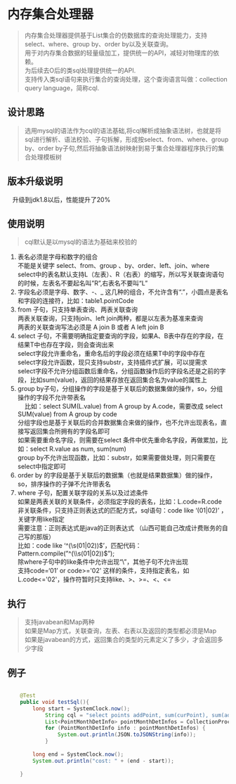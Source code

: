 
内存集合处理器
===

>内存集合处理器提供基于List集合的仿数据库的查询处理能力，支持select、where、group by、order by以及关联查询。 <br>
>用于对内存集合数据的轻量级加工，提供统一的API，减轻对物理库的依赖。 <br>
>为后续去O后的类sql处理提供统一的API. <br>
>支持传入类sql语句来执行集合的查询处理，这个查询语言叫做：collection query language，简称cql. <br>

设计思路
---

>选用mysql的语法作为cql的语法基础,将cql解析成抽象语法树，也就是将sql进行解析、语法校验、子句拆解，形成按select、from、where、group by、order by子句,然后将抽象语法树映射到易于集合处理器程序执行的集合处理模板树


版本升级说明
---
    升级到jdk1.8以后，性能提升了20%

使用说明
---
>cql默认是以mysql的语法为基础来校验的
   
   1.	表名必须是字母和数字的组合<br>
        不能是关键字 select、from、group 、by、order、left、join、where<br>
        select中的表名默认支持L（左表）、R（右表）的缩写，所以写关联查询语句的时候，左表名不要起名叫”R”,右表名不要叫“L”<br>
   2.	字段名必须是字母、数字、-、_ 这几种的组合，不允许含有“.”，小圆点是表名和字段的连接符，比如：table1.pointCode<br>
   3.	from 子句，只支持单表查询、两表关联查询<br>
    	两表关联查询，只支持join、left join两种，都是以左表为基准来查询<br>
    	两表的关联查询写法必须是 A join B 或者 A left join B<br>
   4.	select 子句，不需要明确指定要查询的字段，如果A、B表中存在的字段，在结果T中也存在字段，则会查询出来<br>
    	select字段允许重命名，重命名后的字段必须在结果T中的字段中存在<br>
    	select字段允许函数，现只支持substr，支持插件式扩展，可以提需求<br>
    	select字段不允许分组函数后重命名，分组函数操作后的字段名还是之前的字段，比如sum(value)，返回的结果存放在返回集合名为value的属性上<br>
   5.	group by子句，分组操作的字段是基于关联后的数据集做的操作，so，分组操作的字段不允许带表名<br>
    	比如：select SUM(L.value) from A group by A.code，需要改成 select SUM(value) from A group by code<br>
    	分组字段也是基于关联后的合并数据集合来做的操作，也不允许出现表名，直接写返回集合所拥有的字段名即可<br>
    	如果需要重命名字段，则需要在select 条件中优先重命名字段，再做累加，比如：select R.value as num, sum(num)<br>
    	group by不允许出现函数，比如：substr，如果需要做处理，则只需要在select中指定即可<br>
   6.	order by 的字段是基于关联后的数据集（也就是结果数据集）做的操作，so，排序操作的子弹不允许带表名<br>
   7.	where 子句，配置关联字段的关系以及过滤条件<br>
    	如果是两表关联的关联条件，必须指定字段的表名，比如：L.code=R.code<br>
    	非关联条件，只支持正则表达式的匹配方式，sql语句：code like ‘(01|02)’ ，关键字用like指定<br>
                需要注意：正则表达式是java的正则表达式 （山西可能自己改成计费账务的自己写的那版）<br>
                比如：code like ‘^(\\s(01|02))$’，匹配代码：Pattern.compile(”^(\\s(01|02))$”);<br>
                除where子句中的like条件中允许出现“\\”，其他子句不允许出现<br>
    	支持code=‘01’ or code>='02' 这样的条件，支持指定表名，如L.code<='02'，操作符暂时只支持like、>、>=、<、<=  <br>

执行
---
>支持javabean和Map两种<br>
>如果是Map方式，关联查询，左表、右表以及返回的类型都必须是Map<br>
>如果是javabean的方式，返回集合的类型的元素定义了多少，才会返回多少字段<br>


例子
---

```Java

    @Test
    public void testSql(){
        long start = SystemClock.now();
            String cql = "select points addPoint, sum(curPoint), sum(addPoint) from gen left join source where l.pointCode=r.pointCode group by pointCode order by pointCode";
            List<PointMonthDetInfo> pointMonthDetInfos = CollectionProcessor.execute(generalDetInfos, sourceInfos, cql, PointMonthDetInfo.class);
            for (PointMonthDetInfo info : pointMonthDetInfos) {
                System.out.println(JSON.toJSONString(info));
            }
    
        long end = SystemClock.now();
        System.out.println("cost: " + (end - start));
    
    }
```
